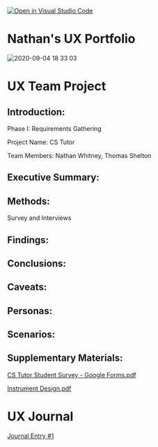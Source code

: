 [![Open in Visual Studio Code](https://classroom.github.com/assets/open-in-vscode-f059dc9a6f8d3a56e377f745f24479a46679e63a5d9fe6f495e02850cd0d8118.svg)](https://classroom.github.com/online_ide?assignment_repo_id=6804810&assignment_repo_type=AssignmentRepo)

# Nathan's UX Portfolio

![2020-09-04 18 33 03](https://user-images.githubusercontent.com/86084524/155828296-9e916e50-20c0-4194-987f-6b337a1e9874.jpg)

# UX Team Project

## Introduction:

Phase I: Requirements Gathering

Project Name: CS Tutor

Team Members: Nathan Whitney, Thomas Shelton

## Executive Summary:

## Methods:

Survey and Interviews

## Findings:

## Conclusions:

## Caveats:

## Personas:

## Scenarios:

## Supplementary Materials:

[CS Tutor Student Survey - Google Forms.pdf](https://github.com/UsabilityEngineering/ux-portfolio-the29ster/files/8209449/CS.Tutor.Student.Survey.-.Google.Forms.pdf)

[Instrument Design.pdf](https://github.com/UsabilityEngineering/ux-portfolio-the29ster/files/8209453/Instrument.Design.pdf)

# UX Journal

[Journal Entry #1](j01/)
